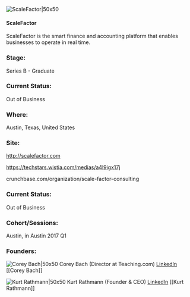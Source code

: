 

![ScaleFactor|50x50](https://apimg.techstars.com/connect/images/image_files/5921e424c9aec772ab00000d/original/Screen_Shot_2017-05-21_at_2.01.36_PM.png)

#### ScaleFactor
ScaleFactor is the smart finance and accounting platform that enables businesses to operate in real time.

### Stage: 
Series B - Graduate 

### Current Status: 
Out of Business

### Where:
Austin, Texas, United States

### Site:
http://scalefactor.com

https://techstars.wistia.com/medias/a4l9igx17j

crunchbase.com/organization/scale-factor-consulting

### Current Status: 
Out of Business

### Cohort/Sessions: 
Austin, in Austin 2017 Q1

### Founders: 

![Corey Bach|50x50](https://apimg.techstars.com/connect/images/image_files/58e3a89cef00cd1c31000005/original/Corey_Bach__CPA.jpg) Corey Bach (Director at Teaching.com) [LinkedIn](https://linkedin.com/in/corey-bach-cpa-3a854558) [[Corey Bach]]

![Kurt Rathmann|50x50](https://apimg.techstars.com/connect/images/image_files/589b43199c66a90a2b0000fb/original/Kurt_Rathmann__CPA.jpg) Kurt Rathmann (Founder & CEO) [LinkedIn](https://linkedin.com/in/kurtrathmann) [[Kurt Rathmann]]


